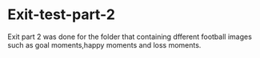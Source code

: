 # Exit-test-part-2

Exit part 2 was done for the folder that containing dfferent football images such as goal moments,happy moments and loss moments.

